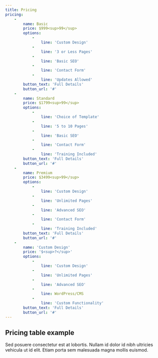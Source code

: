 ```yaml
---
title: Pricing
pricing:
    -
        name: Basic
        price: $999<sup>99</sup>
        options:
            -
                line: 'Custom Design'
            -
                line: '3 or Less Pages'
            -
                line: 'Basic SEO'
            -
                line: 'Contact Form'
            -
                line: 'Updates Allowed'
        button_text: 'Full Details'
        button_url: '#'
    -
        name: Standard
        price: $1799<sup>99</sup>
        options:
            -
                line: 'Choice of Template'
            -
                line: '5 to 10 Pages'
            -
                line: 'Basic SEO'
            -
                line: 'Contact Form'
            -
                line: 'Training Included'
        button_text: 'Full Details'
        button_url: '#'
    -
        name: Premium
        price: $3499<sup>99</sup>
        options:
            -
                line: 'Custom Design'
            -
                line: 'Unlimited Pages'
            -
                line: 'Advanced SEO'
            -
                line: 'Contact Form'
            -
                line: 'Training Included'
        button_text: 'Full Details'
        button_url: '#'
    -
        name: 'Custom Design'
        price: '$<sup>?</sup>'
        options:
            -
                line: 'Custom Design'
            -
                line: 'Unlimited Pages'
            -
                line: 'Advanced SEO'
            -
                line: WordPress/CMS
            -
                line: 'Custom Functionality'
        button_text: 'Full Details'
        button_url: '#'
---
```


## Pricing table example
Sed posuere consectetur est at lobortis. Nullam id dolor id nibh ultricies vehicula ut id elit. Etiam porta sem malesuada magna mollis euismod.
